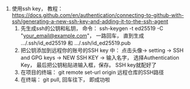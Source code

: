 1. 使用ssh key， 教程： https://docs.github.com/en/authentication/connecting-to-github-with-ssh/generating-a-new-ssh-key-and-adding-it-to-the-ssh-agent
    1. 先生成ssh的公钥和私钥， 命令： ssh-keygen -t ed25519 -C "your_email@example.com"， 一路回车， 直到生成 .../.ssh/id_ed25519 和 .../.ssh/id_ed25519.pub
    2. 把公钥添加到远程你的账号的SSH key 中： 点击头像-> setting -> SSH and GPG keys -> NEW SSH KEY -> 输入名字， 选择Authentication Key， 最后把公钥粘贴进输入框，保存。 SSH key就配好了
    3. 在项目的终端： git remote set-url origin 远程仓库的SSH路径
    4. 在终端： git pull, 回车往下， 即成功啦
